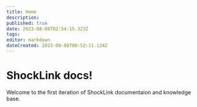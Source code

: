 ```yaml
---
title: Home
description: 
published: true
date: 2023-08-08T02:54:15.323Z
tags: 
editor: markdown
dateCreated: 2023-08-08T00:52:11.124Z
---
```


# ShockLink docs!
Welcome to the first iteration of ShockLink documentaion and knowledge base.